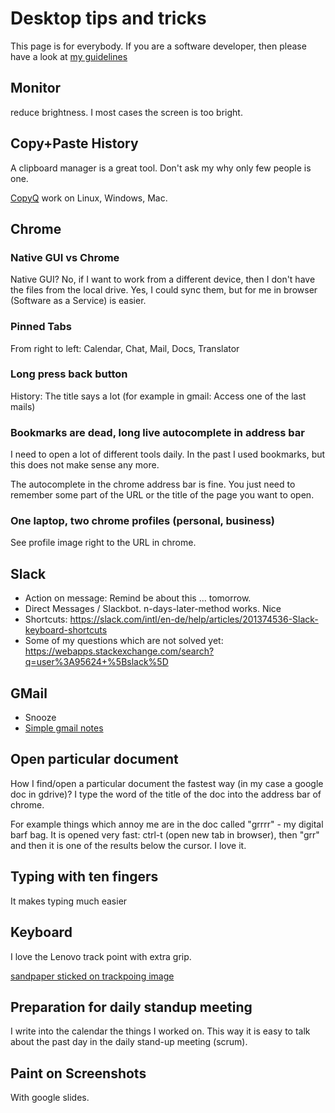 # Desktop tips and tricks

This page is for everybody. If you are a software developer, then please have a look at [my guidelines](https://github.com/guettli/programming-guidelines)

## Monitor
reduce brightness. I most cases the screen is too bright.

## Copy+Paste History

A clipboard manager is a great tool. Don't ask my why only few people is one.

[CopyQ](https://github.com/hluk/CopyQ) work on Linux, Windows, Mac.

## Chrome 

### Native GUI vs Chrome

Native GUI? No, if I want to work from a different device, then I don't have the files from the local drive. Yes, I could sync them, but for me in browser (Software as a Service) is easier.  

### Pinned Tabs

From right to left: Calendar, Chat, Mail, Docs, Translator

### Long press back button

History: The title says a lot (for example in gmail: Access one of the last mails)

### Bookmarks are dead, long live autocomplete in address bar

I need to open a lot of different tools daily. In the past I used bookmarks, but this does not make
sense any more.

The autocomplete in the chrome address bar is fine. You just need to remember some part of the URL or 
the title of the page you want to open.



### One laptop, two chrome profiles (personal, business)

See profile image right to the URL in chrome.

## Slack

* Action on message: Remind be about this ... tomorrow.
* Direct Messages / Slackbot. n-days-later-method works. Nice
* Shortcuts: https://slack.com/intl/en-de/help/articles/201374536-Slack-keyboard-shortcuts
* Some of my questions which are not solved yet: https://webapps.stackexchange.com/search?q=user%3A95624+%5Bslack%5D

## GMail

* Snooze
* [Simple gmail notes](https://chrome.google.com/webstore/detail/simple-gmail-notes/jfjkcbkgjohminidbpendlodpfacgmlm)

## Open particular document

How I find/open a particular document the fastest way (in my case a google doc in gdrive)? I type the word of the title of the doc into the address bar of chrome.

For example things which annoy me are in the doc called "grrrr" - my digital barf bag. It is opened very fast: ctrl-t (open new tab in browser), then "grr" and then it is one of the results below the cursor. I love it.



## Typing with ten fingers
It makes typing much easier

## Keyboard

I love the Lenovo track point with extra grip. 

[sandpaper sticked on trackpoing image](https://raw.githubusercontent.com/guettli/programming-guidelines/master/sandpaper-sticked-on-track-point.jpg)

## Preparation for daily standup meeting

I write into the calendar the things I worked on. This way it is easy to talk about the past day in the daily stand-up meeting (scrum).

## Paint on Screenshots

With google slides. 

